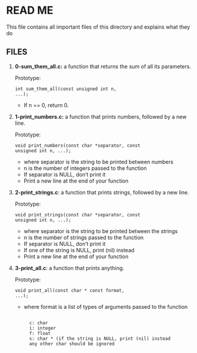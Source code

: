 # READ ME
This file contains all important files of this directory and explains what they do

## FILES
1. **0-sum_them_all.c:**
a function that returns the sum of all its parameters.

    Prototype: <pre><code>int sum_them_all(const unsigned int n, ...);</pre></code>
    * If n == 0, return 0.

2. **1-print_numbers.c:**
a function that prints numbers, followed by a new line.

    Prototype: <pre><code>void print_numbers(const char *separator, const unsigned int n, ...);</pre></code>
    * where separator is the string to be printed between numbers
    * n is the number of integers passed to the function
    * If separator is NULL, don’t print it
    * Print a new line at the end of your function

3. **2-print_strings.c**:
a function that prints strings, followed by a new line.

    Prototype: <pre><code>void print_strings(const char *separator, const unsigned int n, ...);</pre></code>
    * where separator is the string to be printed between the strings
    * n is the number of strings passed to the function
    * If separator is NULL, don’t print it
    * If one of the string is NULL, print (nil) instead
    * Print a new line at the end of your function

4. **3-print_all.c**:
a function that prints anything.

    Prototype: <pre><code>void print_all(const char * const format, ...);</pre></code>
    * where format is a list of types of arguments passed to the function
        <pre><code>
        c: char
        i: integer
        f: float
        s: char * (if the string is NULL, print (nil) instead
        any other char should be ignored</pre></code>
